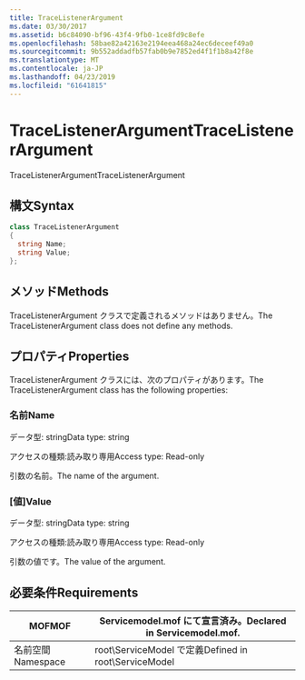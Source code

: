 ```yaml
---
title: TraceListenerArgument
ms.date: 03/30/2017
ms.assetid: b6c84090-bf96-43f4-9fb0-1ce8fd9c8efe
ms.openlocfilehash: 58bae82a42163e2194eea468a24ec6deceef49a0
ms.sourcegitcommit: 9b552addadfb57fab0b9e7852ed4f1f1b8a42f8e
ms.translationtype: MT
ms.contentlocale: ja-JP
ms.lasthandoff: 04/23/2019
ms.locfileid: "61641815"
---
```

# <a name="tracelistenerargument"></a><span data-ttu-id="2bfb2-102">TraceListenerArgument</span><span class="sxs-lookup"><span data-stu-id="2bfb2-102">TraceListenerArgument</span></span>
<span data-ttu-id="2bfb2-103">TraceListenerArgument</span><span class="sxs-lookup"><span data-stu-id="2bfb2-103">TraceListenerArgument</span></span>  
  
## <a name="syntax"></a><span data-ttu-id="2bfb2-104">構文</span><span class="sxs-lookup"><span data-stu-id="2bfb2-104">Syntax</span></span>  
  
```csharp
class TraceListenerArgument  
{  
  string Name;  
  string Value;  
};  
```  
  
## <a name="methods"></a><span data-ttu-id="2bfb2-105">メソッド</span><span class="sxs-lookup"><span data-stu-id="2bfb2-105">Methods</span></span>  
 <span data-ttu-id="2bfb2-106">TraceListenerArgument クラスで定義されるメソッドはありません。</span><span class="sxs-lookup"><span data-stu-id="2bfb2-106">The TraceListenerArgument class does not define any methods.</span></span>  
  
## <a name="properties"></a><span data-ttu-id="2bfb2-107">プロパティ</span><span class="sxs-lookup"><span data-stu-id="2bfb2-107">Properties</span></span>  
 <span data-ttu-id="2bfb2-108">TraceListenerArgument クラスには、次のプロパティがあります。</span><span class="sxs-lookup"><span data-stu-id="2bfb2-108">The TraceListenerArgument class has the following properties:</span></span>  
  
### <a name="name"></a><span data-ttu-id="2bfb2-109">名前</span><span class="sxs-lookup"><span data-stu-id="2bfb2-109">Name</span></span>  
 <span data-ttu-id="2bfb2-110">データ型: string</span><span class="sxs-lookup"><span data-stu-id="2bfb2-110">Data type: string</span></span>  
  
 <span data-ttu-id="2bfb2-111">アクセスの種類:読み取り専用</span><span class="sxs-lookup"><span data-stu-id="2bfb2-111">Access type: Read-only</span></span>  
  
 <span data-ttu-id="2bfb2-112">引数の名前。</span><span class="sxs-lookup"><span data-stu-id="2bfb2-112">The name of the argument.</span></span>  
  
### <a name="value"></a><span data-ttu-id="2bfb2-113">[値]</span><span class="sxs-lookup"><span data-stu-id="2bfb2-113">Value</span></span>  
 <span data-ttu-id="2bfb2-114">データ型: string</span><span class="sxs-lookup"><span data-stu-id="2bfb2-114">Data type: string</span></span>  
  
 <span data-ttu-id="2bfb2-115">アクセスの種類:読み取り専用</span><span class="sxs-lookup"><span data-stu-id="2bfb2-115">Access type: Read-only</span></span>  
  
 <span data-ttu-id="2bfb2-116">引数の値です。</span><span class="sxs-lookup"><span data-stu-id="2bfb2-116">The value of the argument.</span></span>  
  
## <a name="requirements"></a><span data-ttu-id="2bfb2-117">必要条件</span><span class="sxs-lookup"><span data-stu-id="2bfb2-117">Requirements</span></span>  
  
|<span data-ttu-id="2bfb2-118">MOF</span><span class="sxs-lookup"><span data-stu-id="2bfb2-118">MOF</span></span>|<span data-ttu-id="2bfb2-119">Servicemodel.mof にて宣言済み。</span><span class="sxs-lookup"><span data-stu-id="2bfb2-119">Declared in Servicemodel.mof.</span></span>|  
|---------|-----------------------------------|  
|<span data-ttu-id="2bfb2-120">名前空間</span><span class="sxs-lookup"><span data-stu-id="2bfb2-120">Namespace</span></span>|<span data-ttu-id="2bfb2-121">root\ServiceModel で定義</span><span class="sxs-lookup"><span data-stu-id="2bfb2-121">Defined in root\ServiceModel</span></span>|
